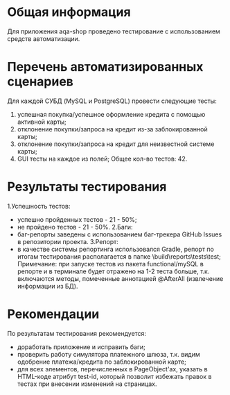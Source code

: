 # Общая информация
Для приложения aqa-shop проведено тестирование с использованием средств автоматизации.

# Перечень автоматизированных сценариев
Для каждой СУБД (MySQL и PostgreSQL) провести следующие тесты:
1. успешная покупка/успешное оформление кредита с помощью активной карты;
2. отклонение покупки/запроса на кредит из-за заблокированной карты;
3. отклонение покупки/запроса на кредит для неизвестной системе карты;
4. GUI тесты на каждое из полей;
   Общее кол-во тестов: 42.

# Результаты тестирования
1.Успешность тестов:
* успешно пройденных тестов - 21 - 50%;
* не пройдено тестов - 21 - 50%.
2.Баги:
* баг-репорты заведены с использованием баг-трекера GitHub Issues в репозитории проекта.
3.Репорт:
* в качестве системы репортинга использовался Gradle, репорт по итогам тестирования располагается в папке \build\reports\tests\test;
Примечание: при запуске тестов из пакета functional/mySQL в репорте и в терминале будет отражено на 1-2 теста больше, т.к. включаются методы, помеченные аннотацией @AfterAll (извлечение информации из БД).

# Рекомендации
По результатам тестирования рекомендуется:
* доработать приложение и исправить баги;
* проверить работу симулятора платежного шлюза, т.к. видим одобрение платежа/кредита по заблокированной карте;
* для всех элементов, перечисленных в PageObject'ах, указать в HTML-коде атрибут test-id, который позволит избежать правок в тестах при внесении изменений на страницах.